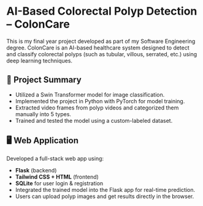 # AI-Based Colorectal Polyp Detection – ColonCare
This is my final year project developed as part of my Software Engineering degree. ColonCare is an AI-based healthcare system designed to detect and classify colorectal polyps (such as tubular, villous, serrated, etc.) using deep learning techniques.

## 🧠 Project Summary
- Utilized a Swin Transformer model for image classification.
- Implemented the project in Python with PyTorch for model training.
- Extracted video frames from polyp videos and categorized them manually into 5 types.
- Trained and tested the model using a custom-labeled dataset.

## 🖥️ Web Application
Developed a full-stack web app using:
  - **Flask** (backend)
  - **Tailwind CSS + HTML** (frontend)
  - **SQLite** for user login & registration
- Integrated the trained model into the Flask app for real-time prediction.
- Users can upload polyp images and get results directly in the browser.
